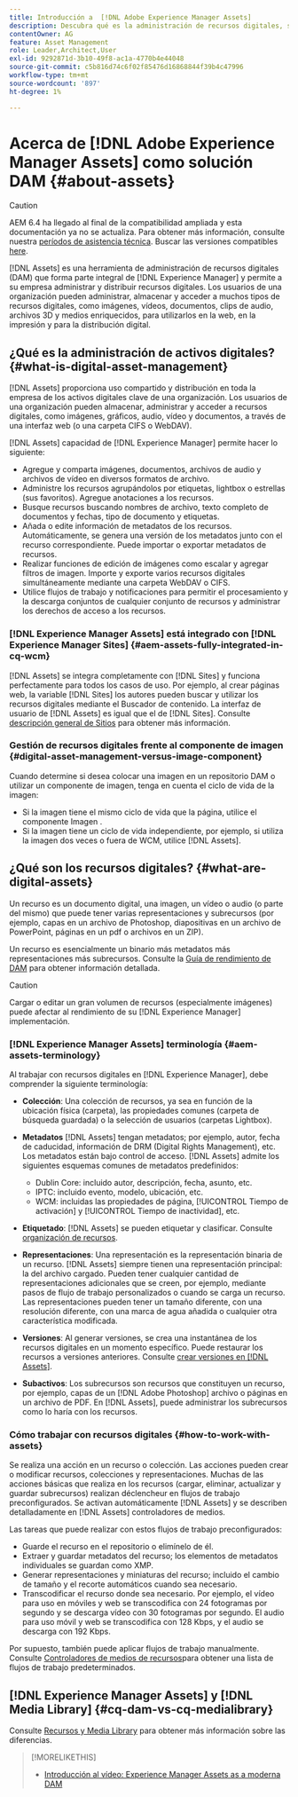 ```yaml
---
title: Introducción a  [!DNL Adobe Experience Manager Assets]
description: Descubra qué es la administración de recursos digitales, sus casos de uso y [!DNL Adobe Experience Manager Asset] oferta.
contentOwner: AG
feature: Asset Management
role: Leader,Architect,User
exl-id: 9292871d-3b10-49f8-ac1a-4770b4e44048
source-git-commit: c5b816d74c6f02f85476d16868844f39b4c47996
workflow-type: tm+mt
source-wordcount: '897'
ht-degree: 1%

---
```


# Acerca de [!DNL Adobe Experience Manager Assets] como solución DAM {#about-assets}

>[!CAUTION]
>
>AEM 6.4 ha llegado al final de la compatibilidad ampliada y esta documentación ya no se actualiza. Para obtener más información, consulte nuestra [períodos de asistencia técnica](https://helpx.adobe.com/es/support/programs/eol-matrix.html). Buscar las versiones compatibles [here](https://experienceleague.adobe.com/docs/).

[!DNL Assets] es una herramienta de administración de recursos digitales (DAM) que forma parte integral de [!DNL Experience Manager] y permite a su empresa administrar y distribuir recursos digitales. Los usuarios de una organización pueden administrar, almacenar y acceder a muchos tipos de recursos digitales, como imágenes, vídeos, documentos, clips de audio, archivos 3D y medios enriquecidos, para utilizarlos en la web, en la impresión y para la distribución digital.

## ¿Qué es la administración de activos digitales? {#what-is-digital-asset-management}

[!DNL Assets] proporciona uso compartido y distribución en toda la empresa de los activos digitales clave de una organización. Los usuarios de una organización pueden almacenar, administrar y acceder a recursos digitales, como imágenes, gráficos, audio, vídeo y documentos, a través de una interfaz web (o una carpeta CIFS o WebDAV).

[!DNL Assets] capacidad de [!DNL Experience Manager] permite hacer lo siguiente:

* Agregue y comparta imágenes, documentos, archivos de audio y archivos de vídeo en diversos formatos de archivo.
* Administre los recursos agrupándolos por etiquetas, lightbox o estrellas (sus favoritos). Agregue anotaciones a los recursos.
* Busque recursos buscando nombres de archivo, texto completo de documentos y fechas, tipo de documento y etiquetas.
* Añada o edite información de metadatos de los recursos. Automáticamente, se genera una versión de los metadatos junto con el recurso correspondiente. Puede importar o exportar metadatos de recursos.
* Realizar funciones de edición de imágenes como escalar y agregar filtros de imagen. Importe y exporte varios recursos digitales simultáneamente mediante una carpeta WebDAV o CIFS.
* Utilice flujos de trabajo y notificaciones para permitir el procesamiento y la descarga conjuntos de cualquier conjunto de recursos y administrar los derechos de acceso a los recursos.

### [!DNL Experience Manager Assets] está integrado con [!DNL Experience Manager Sites] {#aem-assets-fully-integrated-in-cq-wcm}

[!DNL Assets] se integra completamente con [!DNL Sites] y funciona perfectamente para todos los casos de uso. Por ejemplo, al crear páginas web, la variable [!DNL Sites] los autores pueden buscar y utilizar los recursos digitales mediante el Buscador de contenido. La interfaz de usuario de [!DNL Assets] es igual que el de [!DNL Sites]. Consulte [descripción general de Sitios](/help/sites-authoring/qg-page-authoring.md) para obtener más información.

<!-- TBD: Update image for branding 

![screen_shot_2012-04-17at15946pm](assets/screen_shot_2012-04-17at15946pm.png) ![screen_shot_2012-04-17at20100pm](assets/screen_shot_2012-04-17at20100pm.png)

Assets managed within [!DNL Experience Manager] DAM can then be accessed via the content finder of WCM:

![screen_shot_2012-04-17at20214pm](assets/screen_shot_2012-04-17at20214pm.png) -->

### Gestión de recursos digitales frente al componente de imagen {#digital-asset-management-versus-image-component}

Cuando determine si desea colocar una imagen en un repositorio DAM o utilizar un componente de imagen, tenga en cuenta el ciclo de vida de la imagen:

* Si la imagen tiene el mismo ciclo de vida que la página, utilice el componente Imagen .
* Si la imagen tiene un ciclo de vida independiente, por ejemplo, si utiliza la imagen dos veces o fuera de WCM, utilice [!DNL Assets].

## ¿Qué son los recursos digitales? {#what-are-digital-assets}

Un recurso es un documento digital, una imagen, un vídeo o audio (o parte del mismo) que puede tener varias representaciones y subrecursos (por ejemplo, capas en un archivo de Photoshop, diapositivas en un archivo de PowerPoint, páginas en un pdf o archivos en un ZIP).

Un recurso es esencialmente un binario más metadatos más representaciones más subrecursos. Consulte la [Guía de rendimiento de DAM](https://experienceleague.adobe.com/docs/experience-manager-64/assets/administer/performance-tuning-guidelines.html) para obtener información detallada.

>[!CAUTION]
>
>Cargar o editar un gran volumen de recursos (especialmente imágenes) puede afectar al rendimiento de su [!DNL Experience Manager] implementación.

### [!DNL Experience Manager Assets] terminología {#aem-assets-terminology}

Al trabajar con recursos digitales en [!DNL Experience Manager], debe comprender la siguiente terminología:

* **Colección**: Una colección de recursos, ya sea en función de la ubicación física (carpeta), las propiedades comunes (carpeta de búsqueda guardada) o la selección de usuarios (carpetas Lightbox).

* **Metadatos** [!DNL Assets] tengan metadatos; por ejemplo, autor, fecha de caducidad, información de DRM (Digital Rights Management), etc. Los metadatos están bajo control de acceso. [!DNL Assets] admite los siguientes esquemas comunes de metadatos predefinidos:

   * Dublin Core: incluido autor, descripción, fecha, asunto, etc.
   * IPTC: incluido evento, modelo, ubicación, etc.
   * WCM: incluidas las propiedades de página, [!UICONTROL Tiempo de activación] y [!UICONTROL Tiempo de inactividad], etc.

* **Etiquetado**: [!DNL Assets] se pueden etiquetar y clasificar. Consulte [organización de recursos](/help/assets/organize-assets.md).

* **Representaciones**: Una representación es la representación binaria de un recurso. [!DNL Assets] siempre tienen una representación principal: la del archivo cargado. Pueden tener cualquier cantidad de representaciones adicionales que se creen, por ejemplo, mediante pasos de flujo de trabajo personalizados o cuando se carga un recurso. Las representaciones pueden tener un tamaño diferente, con una resolución diferente, con una marca de agua añadida o cualquier otra característica modificada.

* **Versiones**: Al generar versiones, se crea una instantánea de los recursos digitales en un momento específico. Puede restaurar los recursos a versiones anteriores. Consulte [crear versiones en [!DNL Assets]](managing-assets-touch-ui.md#asset-versioning).

* **Subactivos**: Los subrecursos son recursos que constituyen un recurso, por ejemplo, capas de un [!DNL Adobe Photoshop] archivo o páginas en un archivo de PDF. En [!DNL Assets], puede administrar los subrecursos como lo haría con los recursos.

### Cómo trabajar con recursos digitales {#how-to-work-with-assets}

Se realiza una acción en un recurso o colección. Las acciones pueden crear o modificar recursos, colecciones y representaciones. Muchas de las acciones básicas que realiza en los recursos (cargar, eliminar, actualizar y guardar subrecursos) realizan déclencheur en flujos de trabajo preconfigurados. Se activan automáticamente [!DNL Assets] y se describen detalladamente en [!DNL Assets] controladores de medios.

Las tareas que puede realizar con estos flujos de trabajo preconfigurados:

* Guarde el recurso en el repositorio o elimínelo de él.
* Extraer y guardar metadatos del recurso; los elementos de metadatos individuales se guardan como XMP.
* Generar representaciones y miniaturas del recurso; incluido el cambio de tamaño y el recorte automáticos cuando sea necesario.
* Transcodificar el recurso donde sea necesario. Por ejemplo, el vídeo para uso en móviles y web se transcodifica con 24 fotogramas por segundo y se descarga vídeo con 30 fotogramas por segundo. El audio para uso móvil y web se transcodifica con 128 Kbps, y el audio se descarga con 192 Kbps.

Por supuesto, también puede aplicar flujos de trabajo manualmente. Consulte [Controladores de medios de recursos](media-handlers.md)para obtener una lista de flujos de trabajo predeterminados.

## [!DNL Experience Manager Assets] y [!DNL Media Library] {#cq-dam-vs-cq-medialibrary}

Consulte [Recursos y Media Library](medialibrary.md) para obtener más información sobre las diferencias.

>[!MORELIKETHIS]
>
>* [Introducción al vídeo: Experience Manager Assets as a moderna DAM](https://www.youtube.com/watch?v=PBwQqZgC-yo)

